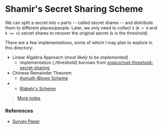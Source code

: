 # Shamir's Secret Sharing Scheme

We can split a secret into `n` parts -- called secret shares -- and distribute them to different places/people. Later, we only need to collect `k` (`k > 0` and `k <= n`) secret shares to recover the original secret (`k` is the threshold).

There are a few implementations, some of which I may plan to explore in this directory:
* Linear Algebra Approach (*most likely to be implemented*)
    * implementation (./threshold) borrows from [snipco/rust-threshold-secret-sharing](https://github.com/snipsco/rust-threshold-secret-sharing/blob/master/src/lib.rs)
* Chinese Remainder Theorem 
    * [Asmuth-Bloom Scheme](https://en.wikipedia.org/wiki/Secret_sharing_using_the_Chinese_remainder_theorem#Asmuth-Bloom.27s_threshold_secret_sharing_scheme)
* * [Blakely's Scheme](https://en.wikipedia.org/wiki/Secret_sharing#Blakley.27s_scheme)

>  [More notes](https://github.com/AmarRSingh/notes/blob/master/Cryptography/SSSS.md)

### References
* [Survey Paper](https://www.cs.bgu.ac.il/~beimel/Papers/Survey.pdf)